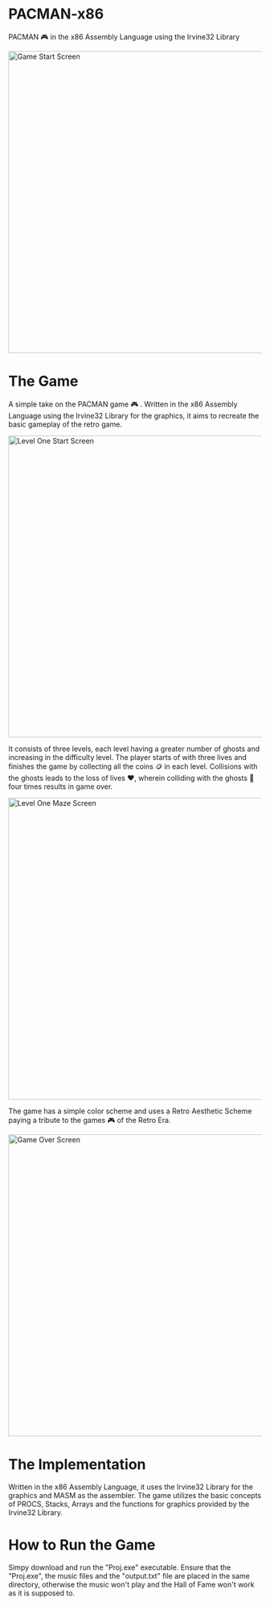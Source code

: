 # PACMAN-x86
PACMAN 🎮 in the x86 Assembly Language using the Irvine32 Library

<img src = "https://github.com/blueork/PACMAN-x86/assets/114741623/94d6b501-a248-453e-b8a0-31da08130957" alt = "Game Start Screen" width = "600"> 

# The Game
A simple take on the PACMAN game 🎮 . Written in the x86 Assembly Language using the Irvine32 Library for the graphics, it aims to recreate the basic gameplay of the retro game.

<img src = "https://github.com/blueork/PACMAN-x86/assets/114741623/fefd29ec-5735-4b86-a425-ce9c568f9666" alt = "Level One Start Screen" width = "600">

It consists of three levels, each level having a greater number of ghosts and increasing in the difficulty level. The player starts of with three lives and finishes the game by collecting all the coins 🪙 in each level. Collisions with the ghosts leads to the loss of lives ♥️, wherein colliding with the ghosts 👻 four times results in game over. 

<img src = "https://github.com/blueork/PACMAN-x86/assets/114741623/8ccc96c8-ce61-4b84-876e-100e58120473" alt = "Level One Maze Screen" width = "600">

The game has a simple color scheme and uses a Retro Aesthetic Scheme paying a tribute to the games 🎮 of the Retro Era. 

<img src = "https://github.com/blueork/PACMAN-x86/assets/114741623/0f9bae05-26fb-4b5f-a4dc-bae0bfaee2c1" alt = "Game Over Screen" width = "600">

# The Implementation
Written in the x86 Assembly Language, it uses the Irvine32 Library for the graphics and MASM as the assembler. The game utilizes the basic concepts of PROCS, Stacks, Arrays and the functions for graphics provided by the Irvine32 Library.   

# How to Run the Game
Simpy download and run the "Proj.exe" executable. Ensure that the "Proj.exe", the music files and the "output.txt" file are placed in the same directory, otherwise the music won't play and the Hall of Fame won't work as it is supposed to. 

